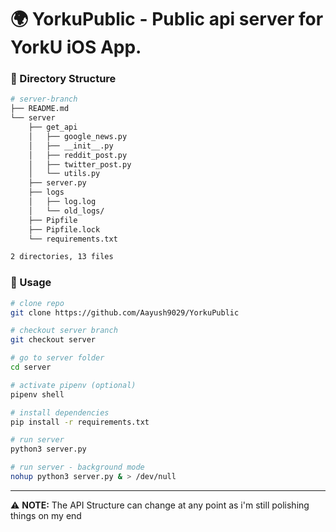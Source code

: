 # 🌍 YorkuPublic - Public api server for YorkU iOS App.


### 📁 Directory Structure

```bash
# server-branch
├── README.md
└── server
    ├── get_api
    │   ├── google_news.py
    │   ├── __init__.py
    │   ├── reddit_post.py
    │   ├── twitter_post.py
    │   └── utils.py
    ├── server.py
    ├── logs
    │   ├── log.log
    │   └── old_logs/
    ├── Pipfile
    ├── Pipfile.lock
    └── requirements.txt

2 directories, 13 files
```

### 🐍 Usage

```bash
# clone repo
git clone https://github.com/Aayush9029/YorkuPublic

# checkout server branch
git checkout server

# go to server folder
cd server

# activate pipenv (optional)
pipenv shell

# install dependencies
pip install -r requirements.txt

# run server
python3 server.py

# run server - background mode
nohup python3 server.py & > /dev/null
```
---

⚠️ **NOTE:** The API Structure can change at any point as i'm still polishing things on my end
